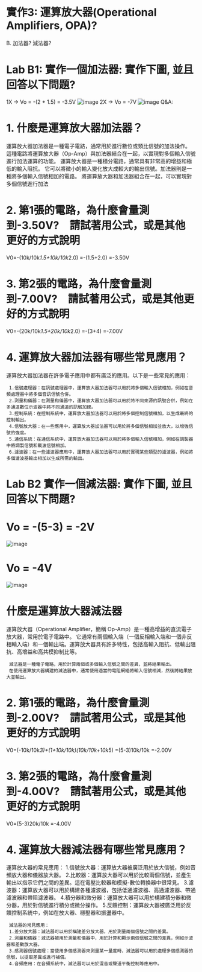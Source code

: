 # 實作3: 運算放大器(Operational Amplifiers, OPA)?
B. 加法器? 減法器?
# Lab B1: 實作一個加法器: 實作下圖, 並且回答以下問題?
1X → Vo = -(2 + 1.5) = -3.5V
![image](https://github.com/Damn-666/EC2024/assets/162285202/85451281-0af5-4bf9-9902-2f73c0e2b1cb)
2X → Vo = -7V
![image](https://github.com/Damn-666/EC2024/assets/162285202/fd40cbee-d597-486c-9f25-9a799d6a52ad)
Q&A:
# 1. 什麼是運算放大器加法器？
運算放大器加法器是一種電子電路，通常用於進行數位或類比信號的加法操作。
     這種電路將運算放大器（Op-Amp）與加法器結合在一起，以實現對多個輸入信號進行加法運算的功能。
     運算放大器是一種積分電路，通常具有非常高的增益和極低的輸入阻抗。
     它可以將微小的輸入變化放大成較大的輸出信號。加法器則是一種將多個輸入信號相加的電路。
     將運算放大器和加法器組合在一起，可以實現對多個信號進行加法
# 2. 第1張的電路，為什麼會量測到-3.50V?　請試著用公式，或是其他更好的方式說明
V0=-(10k/10k*1.5+10k/10k*2.0)
       =-(1.5+2.0)
       =-3.50V
# 3. 第2張的電路，為什麼會量測到-7.00V?　請試著用公式，或是其他更好的方式說明
V0=-(20k/10k*1.5+20k/10k*2.0)
       =-(3+4)
       =-7.00V
# 4. 運算放大器加法器有哪些常見應用？  
運算放大器加法器在許多電子應用中都有廣泛的應用。以下是一些常見的應用：

     1.信號處理器：在訊號處理器中，運算放大器加法器可以用於將多個輸入信號相加，例如在音頻處理器中將多個音訊信號合併。
     2.測量和儀器：在測量和儀器中，運算放大器加法器可以用於將不同來源的訊號合併，例如在多通道數位示波器中將不同通道的訊號加總。
     3.控制系統：在控制系統中，運算放大器加法器可以用於將多個控制信號相加，以生成最終的控制輸出。
     4.信號放大器：在一些應用中，運算放大器加法器可以用於將多個信號相加並放大，以增強信號的強度。
     5.通信系統：在通信系統中，運算放大器加法器可以用於將多個輸入信號相加，例如在調製器中將調製信號和載波信號相加。
     6.濾波器：在一些濾波器應用中，運算放大器加法器可以用於實現某些類型的濾波器，例如將多個濾波器輸出相加以生成所需的輸出。
# Lab B2 實作一個減法器: 實作下圖, 並且回答以下問題?
# Vo = -(5-3) = -2V
![image](https://github.com/Damn-666/EC2024/assets/162285202/0a6589ab-5fd8-4337-8b58-158fa0fe46ff)
# Vo = -4V
![image](https://github.com/Damn-666/EC2024/assets/162285202/29cedcc2-a5ba-4252-af10-504a3c20d9db)
# 什麼是運算放大器減法器
運算放大器（Operational Amplifier，簡稱 Op-Amp）是一種高增益的直流電子放大器，常用於電子電路中。
     它通常有兩個輸入端（一個反相輸入端和一個非反相輸入端）和一個輸出端。運算放大器具有許多特性，包括高輸入阻抗、低輸出阻抗、高增益和高共模抑制比等。
    
     減法器是一種電子電路，用於計算兩個或多個輸入信號之間的差異，並將結果輸出。
     在使用運算放大器構建的減法器中，通常使用適當的電阻網絡將輸入信號相減，然後將結果放大並輸出。
# 2. 第1張的電路，為什麼會量測到-2.00V?　請試著用公式，或是其他更好的方式說明
 V0=(-10k/10k*3)+(1+10k/10k)(10k/10k+10k*5)
       =(5-3)10k/10k
       =-2.00V
# 3. 第2張的電路，為什麼會量測到-4.00V?　請試著用公式，或是其他更好的方式說明   
V0=(5-3)20k/10k
       =-4.00V
# 4. 運算放大器減法器有哪些常見應用？    
運算放大器的常見應用：
     1.信號放大器：運算放大器被廣泛用於放大信號，例如音頻放大器和儀器放大器。
     2.比較器：運算放大器可以用於比較兩個信號，並產生輸出以指示它們之間的差異。這在電壓比較器和模擬-數位轉換器中很常見。
     3.濾波器：運算放大器可以用於構建各種濾波器，包括低通濾波器、高通濾波器、帶通濾波器和帶阻濾波器。
     4.積分器和微分器：運算放大器可以用於構建積分器和微分器，用於對信號進行積分或微分操作。
     5.反饋控制：運算放大器被廣泛用於反饋控制系統中，例如在放大器、穩壓器和振盪器中。

     減法器的常見應用：
     1.差分放大器：減法器可以用於構建差分放大器，用於測量兩個信號之間的差異。
     2.測量和儀器：減法器被用於測量和儀器中，用於計算和顯示兩個信號之間的差異，例如示波器和差動放大器。
     3.感測器信號處理：當使用多個感測器來測量某一量度時，減法器可以用於處理多個感測器的信號，以提取差異或進行補償。
     4.音頻應用：在音頻系統中，減法器可以用於混音或聲道平衡控制等應用中。
     






     
